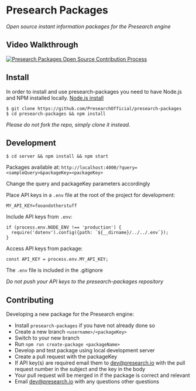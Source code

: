 # Presearch Packages

*Open source instant information packages for the Presearch engine*

## Video Walkthrough

[![Presearch Packages Open Source Contribution Process](https://img.youtube.com/vi/xLNFI12Vdas/0.jpg)](https://www.youtube.com/watch?v=xLNFI12Vdas)

## Install

In order to install and use presearch-packages you need to have Node.js and NPM installed locally. [Node.js install](https://nodejs.org/en/download/)

```
$ git clone https://github.com/PresearchOfficial/presearch-packages
$ cd presearch-packages && npm install
```

*Please do not fork the repo, simply clone it instead.*

## Development

```
$ cd server && npm install && npm start
```

Packages available at: `http://localhost:4000/?query=<sampleQuery>&packageKey=<packageKey>`

Change the query and packageKey parameters accordingly

Place API keys in a `.env` file at the root of the project for development:
```
MY_API_KEY=fooandotherstuff
```

Include API keys from `.env`:
```
if (process.env.NODE_ENV !== 'production') {
  require('dotenv').config({path: `${__dirname}/../../.env`});
}
```

Access API keys from package:
```
const API_KEY = process.env.MY_API_KEY;
```

The `.env` file is included in the .gitignore

*Do not push your API keys to the presearch-packages repository*

## Contributing

Developing a new package for the Presearch engine:

- Install `presearch-packages` if you have not already done so
- Create a new branch `<username>/<packageKey>`
- Switch to your new branch
- Run `npm run create-package <packageName>`
- Develop and test package using local development server
- Create a pull request with the packageKey
- If API key(s) are required email them to dev@presearch.io with the pull request number in the subject and the key in the body
- Your pull request will be merged in if the package is correct and relevant
- Email dev@presearch.io with any questions other questions
